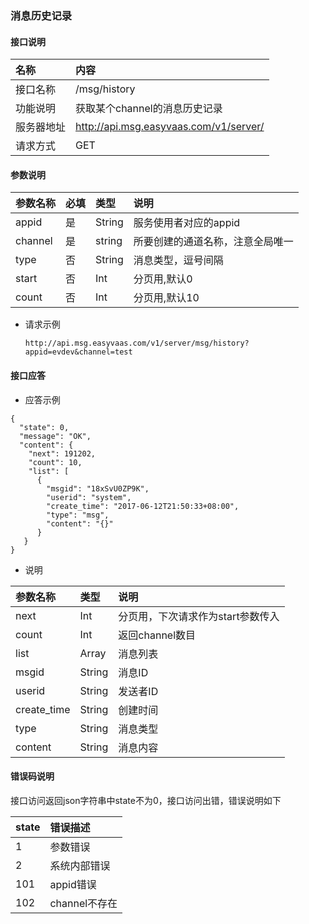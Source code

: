 ### 消息历史记录
#### 接口说明

| 名称 | 内容 | 
|:--|:--|
| 接口名称     | /msg/history | 
| 功能说明|   获取某个channel的消息历史记录    |
| 服务器地址| http://api.msg.easyvaas.com/v1/server/ |
| 请求方式| GET |

#### 参数说明

| 参数名称 | 必填 | 类型 |说明 |
|:--|:--|:--|:--|
| appid      | 是 | String | 服务使用者对应的appid |
| channel| 是      |   string | 所要创建的通道名称，注意全局唯一 |
| type      | 否 | String | 消息类型，逗号间隔 |
| start|  否     |   Int | 分页用,默认0|
| count|  否     |   Int | 分页用,默认10|

* 请求示例

	```
	http://api.msg.easyvaas.com/v1/server/msg/history?appid=evdev&channel=test
	```

#### 接口应答

* 应答示例

```
{
  "state": 0,
  "message": "OK",
  "content": {
    "next": 191202,
    "count": 10,
    "list": [
      {
        "msgid": "18xSvU0ZP9K",
        "userid": "system",
        "create_time": "2017-06-12T21:50:33+08:00",
        "type": "msg",
        "content": "{}"
      }
   }
}
```
 * 说明

| 参数名称 | 类型 |说明 |
|:--|:--|:--|
| next  | Int | 分页用，下次请求作为start参数传入 |
| count|   Int | 返回channel数目 |
| list|   Array | 消息列表 |
| msgid|   String | 消息ID |
| userid|   String | 发送者ID |
| create_time|   String | 创建时间 |
| type|   String | 消息类型 |
| content|   String | 消息内容 |


#### 错误码说明
接口访问返回json字符串中state不为0，接口访问出错，错误说明如下

| state | 错误描述 | 
|:--|:--| 
| 1     | 参数错误 | 
| 2     | 系统内部错误 |
| 101   | appid错误 |
| 102   | channel不存在 |




